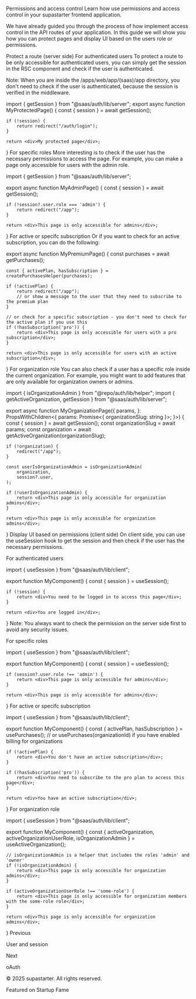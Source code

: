 Permissions and access control
Learn how use permissions and access control in your supastarter frontend application.

We have already guided you through the process of how implement access control in the API routes of your application. In this guide we will show you how you can protect pages and display UI based on the users role or permissions.

Protect a route (server side)
For authenticated users
To protect a route to be only accessible for authenticated users, you can simply get the session in the RSC component and check if the user is authenticated.

Note: When you are inside the /apps/web/app/(saas)/app directory, you don't need to check if the user is authenticated, because the session is verified in the middleware.


import { getSession } from "@saas/auth/lib/server";
export async function MyProtectedPage() {
    const { session } = await getSession();
 
    if (!session) {
        return redirect("/auth/login");
    }
 
    return <div>My protected page</div>;
}
For specific roles
More interesting is to check if the user has the necessary permissions to access the page. For example, you can make a page only accessible for users with the admin role.


import { getSession } from "@saas/auth/lib/server";
 
export async function MyAdminPage() {
    const { session } = await getSession();
 
    if (!session?.user.role === 'admin') {
        return redirect("/app");
    }
 
    return <div>This page is only accessible for admins</div>;
}
For active or specifc subscription
Or if you want to check for an active subscription, you can do the following:


export async function MyPremiumPage() {
    const purchases = await getPurchases();
    
    const { activePlan, hasSubscription } = createPurchasesHelper(purchases);
 
    if (!activePlan) {
        return redirect("/app");
        // or show a message to the user that they need to subscribe to the premium plan
    }
 
    // or check for a specific subscription - you don't need to check for the active plan if you use this
    if (!hasSubscription('pro')) {
        return <div>This page is only accessible for users with a pro subscription</div>;
    }
 
    return <div>This page is only accessible for users with an active subscription</div>;
}
For organization role
You can also check if a user has a specific role inside the current organization. For example, you might want to add features that are only available for organization owners or admins.


import { isOrganizationAdmin } from "@repo/auth/lib/helper";
import { getActiveOrganization, getSession } from "@saas/auth/lib/server";
 
export async function MyOrganizationPage({
	params,
}: PropsWithChildren<{
	params: Promise<{ organizationSlug: string }>;
}>) {
    const { session } = await getSession();
    const organizationSlug = await params;
	const organization = await getActiveOrganization(organizationSlug);
 
    if (!organization) {
		redirect("/app");
	}
 
	const userIsOrganizationAdmin = isOrganizationAdmin(
		organization,
		session?.user,
	);
 
    if (!userIsOrganizationAdmin) {
        return <div>This page is only accessible for organization admins</div>;
    }
 
    return <div>This page is only accessible for organization admins</div>;
}
Display UI based on permissions (client side)
On client side, you can use the useSession hook to get the session and then check if the user has the necessary permissions.

For authenticated users

import { useSession } from "@saas/auth/lib/client";
 
export function MyComponent() {
    const { session } = useSession();
 
    if (!session) {
        return <div>You need to be logged in to access this page</div>;
    }
 
    return <div>You are logged in</div>;
}
Note: You always want to check the permission on the server side first to avoid any security issues.

For specific roles

import { useSession } from "@saas/auth/lib/client";
 
export function MyComponent() {
    const { session } = useSession();
 
    if (session?.user.role !== 'admin') {
        return <div>This page is only accessible for admins</div>;
    }
 
    return <div>This page is only accessible for admins</div>;
}
For active or specifc subscription

import { useSession } from "@saas/auth/lib/client";
 
export function MyComponent() {
    const { activePlan, hasSubscription } = usePurchases(); // or usePurchases(organizationId) if you have enabled billing for organizations
 
    if (!activePlan) {
        return <div>You don't have an active subscription</div>;
    }
 
    if (!hasSubscription('pro')) {
        return <div>You need to subscribe to the pro plan to access this page</div>;
    }
 
    return <div>You have an active subscription</div>;
}
For organization role

import { useSession } from "@saas/auth/lib/client";
 
export function MyComponent() {
	const { activeOrganization, activeOrganizationUserRole, isOrganizationAdmin } = useActiveOrganization();
 
    // isOrganizationAdmin is a helper that includes the roles 'admin' and 'owner'
    if (!isOrganizationAdmin) {
        return <div>This page is only accessible for organization admins</div>;
    }
 
    if (activeOrganizationUserRole !== 'some-role') {
        return <div>This page is only accessible for organization members with the some-role role</div>;
    }
 
    return <div>This page is only accessible for organization admins</div>;
}
Previous

User and session

Next

oAuth

© 2025 supastarter. All rights reserved.

Featured on Startup Fame





